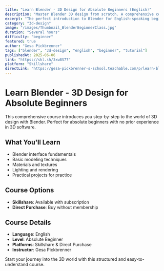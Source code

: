 ```yaml
---
title: "Learn Blender - 3D Design for Absolute Beginners (English)"
description: "Master Blender 3D design from scratch. A comprehensive course for absolute beginners in English, guiding you through the fundamentals of 3D design."
excerpt: "The perfect introduction to Blender for English-speaking beginners. Learn 3D design from the very first minute."
category: "3d-design"
image: "/images/Thumbnail_BlenderBeginnerClass.jpg"
duration: "Several hours"
difficulty: "beginner"
featured: true
author: "Gesa Pickbrenner"
tags: ["blender", "3d-design", "english", "beginner", "tutorial"]
publishedAt: 2025-06-06
link: "https://skl.sh/3xw8S77"
platform: "Skillshare"
directLink: "https://gesa-pickbrenner-s-school.teachable.com/p/learn-blender-3d-design-for-absolute-beginners"
---
```


# Learn Blender - 3D Design for Absolute Beginners

This comprehensive course introduces you step-by-step to the world of 3D design with Blender. Perfect for absolute beginners with no prior experience in 3D software.

## What You'll Learn

- Blender interface fundamentals
- Basic modeling techniques
- Materials and textures
- Lighting and rendering
- Practical projects for practice

## Course Options

- **Skillshare**: Available with subscription
- **Direct Purchase**: Buy without membership

## Course Details

- **Language**: English
- **Level**: Absolute Beginner
- **Platforms**: Skillshare & Direct Purchase
- **Instructor**: Gesa Pickbrenner

Start your journey into the 3D world with this structured and easy-to-understand course.

